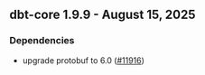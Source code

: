 ## dbt-core 1.9.9 - August 15, 2025

### Dependencies

- upgrade protobuf to 6.0 ([#11916](https://github.com/dbt-labs/dbt-core/issues/11916))
